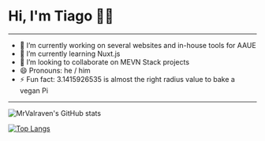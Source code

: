 # Hi, I'm Tiago 👨‍💻

<hr>

- 🔭 I’m currently working on several websites and in-house tools for AAUE
- 🌱 I’m currently learning Nuxt.js
- 👯 I’m looking to collaborate on MEVN Stack projects
- 😄 Pronouns: he / him
- ⚡ Fun fact: 3.1415926535 is almost the right radius value to bake a vegan Pi

<hr>

![MrValraven's GitHub stats](https://github-readme-stats.vercel.app/api?username=MrValraven&show_icons=true&theme=radical)

[![Top Langs](https://github-readme-stats.vercel.app/api/top-langs/?username=MrValraven&layout=compact)](https://github.com/anuraghazra/github-readme-stats)
